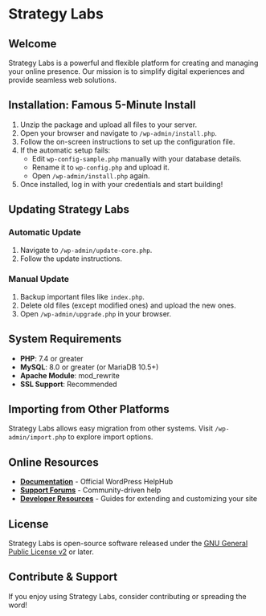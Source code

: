 # Strategy Labs

## Welcome
Strategy Labs is a powerful and flexible platform for creating and managing your online presence. Our mission is to simplify digital experiences and provide seamless web solutions.

## Installation: Famous 5-Minute Install
1. Unzip the package and upload all files to your server.
2. Open your browser and navigate to `/wp-admin/install.php`.
3. Follow the on-screen instructions to set up the configuration file.
4. If the automatic setup fails:
   - Edit `wp-config-sample.php` manually with your database details.
   - Rename it to `wp-config.php` and upload it.
   - Open `/wp-admin/install.php` again.
5. Once installed, log in with your credentials and start building!

## Updating Strategy Labs
### Automatic Update
1. Navigate to `/wp-admin/update-core.php`.
2. Follow the update instructions.

### Manual Update
1. Backup important files like `index.php`.
2. Delete old files (except modified ones) and upload the new ones.
3. Open `/wp-admin/upgrade.php` in your browser.

## System Requirements
- **PHP**: 7.4 or greater
- **MySQL**: 8.0 or greater (or MariaDB 10.5+)
- **Apache Module**: mod_rewrite
- **SSL Support**: Recommended

## Importing from Other Platforms
Strategy Labs allows easy migration from other systems. Visit `/wp-admin/import.php` to explore import options.

## Online Resources
- **[Documentation](https://wordpress.org/documentation/)** - Official WordPress HelpHub
- **[Support Forums](https://wordpress.org/support/forums/)** - Community-driven help
- **[Developer Resources](https://developer.wordpress.org/)** - Guides for extending and customizing your site

## License
Strategy Labs is open-source software released under the [GNU General Public License v2](https://www.gnu.org/licenses/old-licenses/gpl-2.0.html) or later.

## Contribute & Support
If you enjoy using Strategy Labs, consider contributing or spreading the word!
